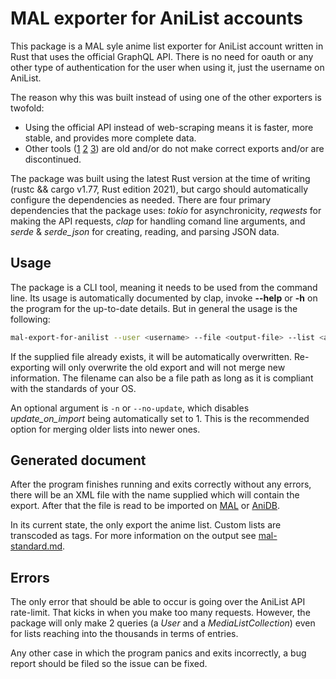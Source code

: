 # MAL exporter for AniList accounts

This package is a MAL syle anime list exporter for AniList account written in Rust that uses the official GraphQL API. There is no need for oauth or any other type of authentication for the user when using it, just the username on AniList. 

The reason why this was built instead of using one of the other exporters is twofold:
- Using the official API instead of web-scraping means it is faster, more stable, and provides more complete data.
- Other tools ([1](https://anilist.co/forum/thread/4381) [2](https://malscraper.azurewebsites.net/) [3](https://github.com/nathanwentworth/anilist-to-mal)) are old and/or do not make correct exports and/or are discontinued.

The package was built using the latest Rust version at the time of writing (rustc && cargo v1.77, Rust edition 2021), but cargo should automatically configure the dependencies as needed. There are four primary dependencies that the package uses: *tokio* for asynchronicity, *reqwests* for making the API requests, *clap* for handling comand line arguments, and *serde* & *serde\_json* for creating, reading, and parsing JSON data.

## Usage

The package is a CLI tool, meaning it needs to be used from the command line. Its usage is automatically documented by clap, invoke **--help** or **-h** on the program for the up-to-date details. But in general the usage is the following:

```bash
mal-export-for-anilist --user <username> --file <output-file> --list <anime|manga>
```

If the supplied file already exists, it will be automatically overwritten. Re-exporting will only overwrite the old export and will not merge new information. The filename can also be a file path as long as it is compliant with the standards of your OS.

An optional argument is `-n` or `--no-update`, which disables *update_on_import* being automatically set to 1. This is the recommended option for merging older lists into newer ones. 

## Generated document

After the program finishes running and exits correctly without any errors, there will be an XML file with the name supplied which will contain the export. After that the file is read to be imported on [MAL](https://myanimelist.net/import.php) or [AniDB](https://anidb.net/user/import/).

In its current state, the only export the anime list. Custom lists are transcoded as tags. For more information on the output see [mal-standard.md](mal-standard.md).

## Errors

The only error that should be able to occur is going over the AniList API rate-limit. That kicks in when you make too many requests. However, the package will only make 2 queries (a *User* and a *MediaListCollection*) even for lists reaching into the thousands in terms of entries. 

Any other case in which the program panics and exits incorrectly, a bug report should be filed so the issue can be fixed.
